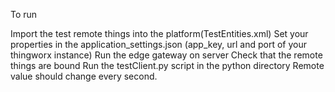 To run

Import the test remote things into the platform(TestEntities.xml)
Set your properties in the application_settings.json (app_key, url and port of your thingworx instance)
Run the edge gateway on server
Check that the remote things are bound
Run the testClient.py script in the python directory
Remote value should change every second.